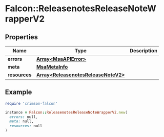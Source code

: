 # Falcon::ReleasenotesReleaseNoteWrapperV2

## Properties

| Name | Type | Description | Notes |
| ---- | ---- | ----------- | ----- |
| **errors** | [**Array&lt;MsaAPIError&gt;**](MsaAPIError.md) |  |  |
| **meta** | [**MsaMetaInfo**](MsaMetaInfo.md) |  |  |
| **resources** | [**Array&lt;ReleasenotesReleaseNoteV2&gt;**](ReleasenotesReleaseNoteV2.md) |  |  |

## Example

```ruby
require 'crimson-falcon'

instance = Falcon::ReleasenotesReleaseNoteWrapperV2.new(
  errors: null,
  meta: null,
  resources: null
)
```

